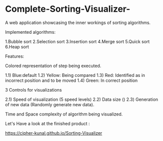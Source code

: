 # Complete-Sorting-Visualizer-
A web application showcasing the inner workings of sorting algorithms.

Implemented algorithms:

1.Bubble sort
2.Selection sort
3.Insertion sort
4.Merge sort
5.Quick sort
6.Heap sort

Features:

Colored representation of step being executed. 

1.1) Blue:default 
1.2) Yellow: Being compared 
1.3) Red: Identified as in incorrect position and to be moved 
1.4) Green: In correct position


3 Controls for visualizations 

2.1) Speed of visualization (5 speed levels) 
2.2) Data size () 
2.3) Generation of new data (Randomly generate new data).


Time and Space complexity of algorithm being visualized.

Let's Have a look at the finished product : 

https://cipher-kunal.github.io/Sorting-Visualizer

